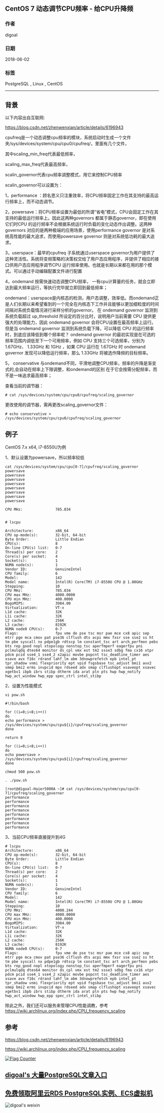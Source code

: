 ## CentOS 7 动态调节CPU频率 - 给CPU升降频  
                                                           
### 作者                                                           
digoal                                                           
                                                           
### 日期                                                           
2018-06-02                                                         
                                                           
### 标签                                                           
PostgreSQL , Linux , CentOS   
                                                           
----                                                           
                                                           
## 背景    
  
以下内容出自互联网:  
  
https://blog.csdn.net/zhenwenxian/article/details/6196943  
  
cpufreq是一个动态调整cpu频率的模块，系统启动时生成一个文件夹/sys/devices/system/cpu/cpu0/cpufreq/，里面有几个文件，  
   
其中scaling_min_freq代表最低频率，  
  
scaling_max_freq代表最高频率，  
  
scalin_governor代表cpu频率调整模式，用它来控制CPU频率  
  
scalin_governor可以设置为：  
  
1，performance ：顾名思义只注重效率，将CPU频率固定工作在其支持的最高运行频率上，而不动态调节。  
  
2，powersave：将CPU频率设置为最低的所谓“省电”模式，CPU会固定工作在其支持的最低运行频率上。因此这两种governors 都属于静态governor，即在使用它们时CPU 的运行频率不会根据系统运行时负载的变化动态作出调整。这两种governors 对应的是两种极端的应用场景，使用performance governor 是对系统高性能的最大追求，而使用powersave governor 则是对系统低功耗的最大追求。  
  
3，userspace：最早的cpufreq 子系统通过userspace governor为用户提供了这种灵活性。系统将变频策略的决策权交给了用户态应用程序，并提供了相应的接口供用户态应用程序调节CPU 运行频率使用。也就是长期以来都在用的那个模式。可以通过手动编辑配置文件进行配置  
  
4，ondemand 按需快速动态调整CPU频率， 一有cpu计算量的任务，就会立即达到最大频率运行，等执行完毕就立即回到最低频率；  
  
ondemand：userspace是内核态的检测，用户态调整，效率低。而ondemand正是人们长期以来希望看到的一个完全在内核态下工作并且能够以更加细粒度的时间间隔对系统负载情况进行采样分析的governor。 在 ondemand governor 监测到系统负载超过 up_threshold 所设定的百分比时，说明用户当前需要 CPU 提供更强大的处理能力，因此 ondemand governor 会将CPU设置在最高频率上运行。但是当 ondemand governor 监测到系统负载下降，可以降低 CPU 的运行频率时，到底应该降低到哪个频率呢？ ondemand governor 的最初实现是在可选的频率范围内调低至下一个可用频率，例如 CPU 支持三个可选频率，分别为 1.67GHz、 1.33GHz 和 1GHz ，如果 CPU 运行在 1.67GHz 时 ondemand governor 发现可以降低运行频率，那么 1.33GHz 将被选作降频的目标频率。  
   
5， conservative 与ondemand不同，平滑地调整CPU频率，频率的升降是渐变式的,会自动在频率上下限调整，和ondemand的区别   在于它会按需分配频率，而不是一味追求最高频率；  
  
查看当前的调节器：  
  
```  
# cat /sys/devices/system/cpu/cpu0/cpufreq/scaling_governor  
```  
  
更改使用的调节器，需再更改scaling_governor文件：  
  
```  
# echo conservative > /sys/devices/system/cpu/cpu0/cpufreq/scaling_governor  
```  
  
## 例子  
CentOS 7.x x64, i7-8550U为例  
  
1、默认设置为powersave，所以频率较低  
  
```  
cat /sys/devices/system/cpu/cpu[0-7]/cpufreq/scaling_governor  
powersave  
powersave  
powersave  
powersave  
powersave  
powersave  
powersave  
powersave  
```  
  
```  
CPU MHz:               785.034  
  
  
# lscpu  
  
Architecture:          x86_64  
CPU op-mode(s):        32-bit, 64-bit  
Byte Order:            Little Endian  
CPU(s):                8  
On-line CPU(s) list:   0-7  
Thread(s) per core:    2  
Core(s) per socket:    4  
Socket(s):             1  
NUMA node(s):          1  
Vendor ID:             GenuineIntel  
CPU family:            6  
Model:                 142  
Model name:            Intel(R) Core(TM) i7-8550U CPU @ 1.80GHz  
Stepping:              10  
CPU MHz:               785.034  
CPU max MHz:           4000.0000  
CPU min MHz:           400.0000  
BogoMIPS:              3984.00  
Virtualization:        VT-x  
L1d cache:             32K  
L1i cache:             32K  
L2 cache:              256K  
L3 cache:              8192K  
NUMA node0 CPU(s):     0-7  
Flags:                 fpu vme de pse tsc msr pae mce cx8 apic sep mtrr pge mca cmov pat pse36 clflush dts acpi mmx fxsr sse sse2 ss ht tm pbe syscall nx pdpe1gb rdtscp lm constant_tsc art arch_perfmon pebs bts rep_good nopl xtopology nonstop_tsc aperfmperf eagerfpu pni pclmulqdq dtes64 monitor ds_cpl vmx est tm2 ssse3 sdbg fma cx16 xtpr pdcm pcid sse4_1 sse4_2 x2apic movbe popcnt tsc_deadline_timer aes xsave avx f16c rdrand lahf_lm abm 3dnowprefetch epb intel_pt tpr_shadow vnmi flexpriority ept vpid fsgsbase tsc_adjust bmi1 avx2 smep bmi2 erms invpcid mpx rdseed adx smap clflushopt xsaveopt xsavec xgetbv1 ibpb ibrs stibp dtherm ida arat pln pts hwp hwp_notify hwp_act_window hwp_epp spec_ctrl intel_stibp  
```  
  
2、设置为性能模式  
  
```  
vi pow.sh  
  
#!/bin/bash  
  
for ((i=0;i<8;i++))  
do  
echo performance > /sys/devices/system/cpu/cpu${i}/cpufreq/scaling_governor  
done  
  
return 0  
  
for ((i=0;i<8;i++))  
do  
echo powersave > /sys/devices/system/cpu/cpu${i}/cpufreq/scaling_governor  
done  
  
chmod 500 pow.sh  
```  
  
```  
. ./pow.sh   
  
[root@digoal-Haier5000A ~]# cat /sys/devices/system/cpu/cpu[0-7]/cpufreq/scaling_governor  
performance  
performance  
performance  
performance  
performance  
performance  
performance  
performance  
```  
  
3、当前CPU频率直接提升到4G  
  
```  
# lscpu  
Architecture:          x86_64  
CPU op-mode(s):        32-bit, 64-bit  
Byte Order:            Little Endian  
CPU(s):                8  
On-line CPU(s) list:   0-7  
Thread(s) per core:    2  
Core(s) per socket:    4  
Socket(s):             1  
NUMA node(s):          1  
Vendor ID:             GenuineIntel  
CPU family:            6  
Model:                 142  
Model name:            Intel(R) Core(TM) i7-8550U CPU @ 1.80GHz  
Stepping:              10  
CPU MHz:               4000.244  
CPU max MHz:           4000.0000  
CPU min MHz:           400.0000  
BogoMIPS:              3984.00  
Virtualization:        VT-x  
L1d cache:             32K  
L1i cache:             32K  
L2 cache:              256K  
L3 cache:              8192K  
NUMA node0 CPU(s):     0-7  
Flags:                 fpu vme de pse tsc msr pae mce cx8 apic sep mtrr pge mca cmov pat pse36 clflush dts acpi mmx fxsr sse sse2 ss ht tm pbe syscall nx pdpe1gb rdtscp lm constant_tsc art arch_perfmon pebs bts rep_good nopl xtopology nonstop_tsc aperfmperf eagerfpu pni pclmulqdq dtes64 monitor ds_cpl vmx est tm2 ssse3 sdbg fma cx16 xtpr pdcm pcid sse4_1 sse4_2 x2apic movbe popcnt tsc_deadline_timer aes xsave avx f16c rdrand lahf_lm abm 3dnowprefetch epb intel_pt tpr_shadow vnmi flexpriority ept vpid fsgsbase tsc_adjust bmi1 avx2 smep bmi2 erms invpcid mpx rdseed adx smap clflushopt xsaveopt xsavec xgetbv1 ibpb ibrs stibp dtherm ida arat pln pts hwp hwp_notify hwp_act_window hwp_epp spec_ctrl intel_stibp  
```  
  
除此之外，我们还可以服务来管理CPU性能调教，参考  https://wiki.archlinux.org/index.php/CPU_frequency_scaling    
  
## 参考  
https://blog.csdn.net/zhenwenxian/article/details/6196943  
  
https://wiki.archlinux.org/index.php/CPU_frequency_scaling  
  
<a rel="nofollow" href="http://info.flagcounter.com/h9V1"  ><img src="http://s03.flagcounter.com/count/h9V1/bg_FFFFFF/txt_000000/border_CCCCCC/columns_2/maxflags_12/viewers_0/labels_0/pageviews_0/flags_0/"  alt="Flag Counter"  border="0"  ></a>  
  
  
  
  
  
  
## [digoal's 大量PostgreSQL文章入口](https://github.com/digoal/blog/blob/master/README.md "22709685feb7cab07d30f30387f0a9ae")
  
  
## [免费领取阿里云RDS PostgreSQL实例、ECS虚拟机](https://free.aliyun.com/ "57258f76c37864c6e6d23383d05714ea")
  
  
![digoal's weixin](../pic/digoal_weixin.jpg "f7ad92eeba24523fd47a6e1a0e691b59")
  
